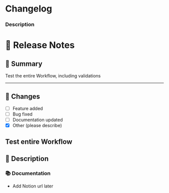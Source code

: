 # Changelog

### Description
# 🚀 Release Notes

## 📌 Summary
<!-- Provide a brief summary of the changes introduced by this PR -->
Test the entire Workflow, including validations

---

## 🔧 Changes
<!-- List the main changes made in this PR -->
- [ ] Feature added
- [ ] Bug fixed
- [ ] Documentation updated
- [x] Other (please describe)

Test entire Workflow
---

## 📖 Description
<!-- Add user-facing release notes here. These will be appended to the chart’s release notes -->

### 📚 Documentation
- Add Notion url later
